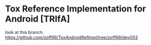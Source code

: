 # Tox Reference Implementation for Android [TRIfA]

look at this branch:
https://github.com/zoff99/ToxAndroidRefImpl/tree/zoff99/dev003
